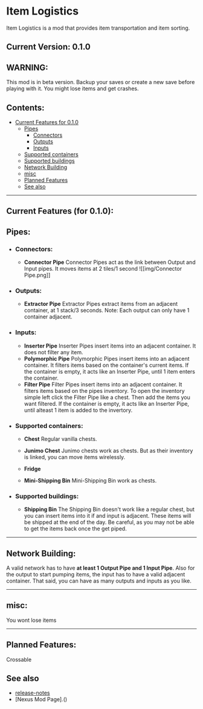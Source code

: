 # Item Logistics
Item Logistics is a mod that provides item transportation and item sorting.

## Current Version: 0.1.0

## WARNING:
This mod is in beta version. Backup your saves or create a new save before playing with it. You might lose items and get crashes.

## Contents:
- [Current Features for 0.1.0](#current-features-for-010)
	- [Pipes](#pipes)
		- [Connectors](#connectors)
		- [Outputs](#outputs)
		- [Inputs](#inputs)
	-  [Supported containers](#supported-containers)
	-  [Supported buildings](#supported-buildings)
	-  [Network Building](#network-building)
	-  [misc](#misc)
	-  [Planned Features](#planned-features)
	-  [See also](#see-also)

---

## Current Features (for 0.1.0):

## Pipes:
- ### Connectors:
	- **Connector Pipe** 
Connector Pipes act as the link between Output and Input pipes.
It moves items at 2 tiles/1 second
![[img/Connector Pipe.png]] 


- ### Outputs:
	- **Extractor Pipe**
Extractor Pipes extract items from an adjacent container, at 1 stack/3 seconds.
Note: Each output can only have 1 container adjacent. 

- ### Inputs:
	- **Inserter Pipe**
Inserter Pipes insert items into an adjacent container. It does not filter any item.
	- **Polymorphic Pipe**
Polymorphic Pipes insert items into an adjacent container. It filters items based on the container's current items. If the container is empty, it acts like an Inserter Pipe, until 1 item enters the container.
	- **Filter Pipe**
Filter Pipes insert items into an adjacent container. It filters items based on the pipes inventory. To open the inventory simple left click the Filter Pipe like a chest. Then add the items you want filtered. If the container is empty, it acts like an Inserter Pipe, until alteast 1 item is added to the invertory.

- ### Supported containers:
	- **Chest**
Regular vanilla chests.
	- **Junimo Chest**
Junimo chests work as chests. But as their inventory is linked, you can move items wirelessly.
	- **Fridge**

	- **Mini-Shipping Bin**
Mini-Shipping Bin work as chests.

- ### Supported buildings:
	- **Shipping Bin**
The Shipping Bin doesn't work like a regular chest, but you can insert items into it if and input is adjacent. These items will be shipped at the end of the day. 
Be careful, as you may not be able to get the items back once the get piped.

---

## Network Building:
A valid network has to have **at least 1 Output Pipe and 1 Input Pipe**.
Also for the output to start pumping items, the input has to have a valid adjacent container.
That said, you can have as many outputs and inputs as you like.


---

## misc:
You wont lose items

---

## Planned Features:
Crossable 

## See also
- [release-notes](https://github.com/sergiomadd/StardewValleyMods/edit/main/ItemLogistics/docs/release-notes.md)
- [Nexus Mod Page].()
